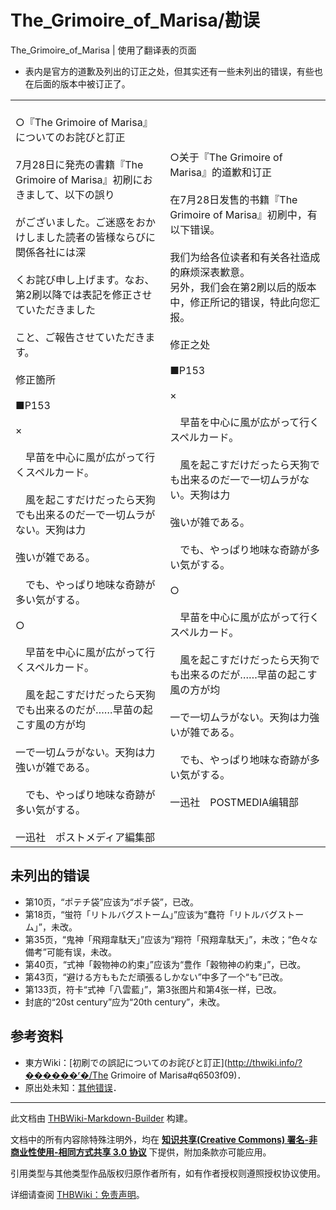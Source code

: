 # The_Grimoire_of_Marisa/勘误

<!-- source html: G:\repos\THBWiki-Markdown-Builder\THBWikiMarkdown\Temp\main\5\5b\ns0%3AThe_Grimoire_of_Marisa%2F%E5%8B%98%E8%AF%AF.html -->

The_Grimoire_of_Marisa | 使用了翻译表的页面

- 表内是官方的道歉及列出的订正之处，但其实还有一些未列出的错误，有些也在后面的版本中被订正了。

  
  

  


<table><tbody><tr class="tt-content" id="=-1" data-pos="&#91;&quot;=&quot;,1&#93;"><td class="tt-ja" lang="ja"><div class="poem"><br>○『The Grimoire of Marisa』についてのお詫びと訂正<br><br>7月28日に発売の書籍『The Grimoire of Marisa』初刷におきまして、以下の誤り<br><br>がございました。ご迷惑をおかけしました読者の皆様ならびに関係各社には深<br><br>くお詫び申し上げます。なお、第2刷以降では表記を修正させていただきました<br><br>こと、ご報告させていただきます。<br><br>修正箇所<br><br>■P153<br><br>×<br><br>　早苗を中心に風が広がって行くスペルカード。<br><br>　風を起こすだけだったら天狗でも出来るのだ一で一切ムラがない。天狗は力<br><br>強いが雑である。<br><br>　でも、やっぱり地味な奇跡が多い気がする。<br><br>○<br><br>　早苗を中心に風が広がって行くスペルカード。<br><br>　風を起こすだけだったら天狗でも出来るのだが……早苗の起こす風の方が均<br><br>一で一切ムラがない。天狗は力強いが雑である。<br><br>　でも、やっぱり地味な奇跡が多い気がする。<br><br>一迅社　ポストメディア編集部</div></td><td class="tt-zh" lang="zh"><div class="poem"><br>○关于『The Grimoire of Marisa』的道歉和订正<br><br>在7月28日发售的书籍『The Grimoire of Marisa』初刷中，有以下错误。<br><br>我们为给各位读者和有关各社造成的麻烦深表歉意。<br>另外，我们会在第2刷以后的版本中，修正所记的错误，特此向您汇报。<br><br>修正之处<br><br>■P153<br><br>×<br><br>　早苗を中心に風が広がって行くスペルカード。<br><br>　風を起こすだけだったら天狗でも出来るのだ一で一切ムラがない。天狗は力<br><br>強いが雑である。<br><br>　でも、やっぱり地味な奇跡が多い気がする。<br><br>○<br><br>　早苗を中心に風が広がって行くスペルカード。<br><br>　風を起こすだけだったら天狗でも出来るのだが……早苗の起こす風の方が均<br><br>一で一切ムラがない。天狗は力強いが雑である。<br><br>　でも、やっぱり地味な奇跡が多い気がする。<br><br>一迅社　POSTMEDIA编辑部<br></div></td></tr></tbody></table>


## 未列出的错误
- 第10页，“ポテチ袋”应该为“ポチ袋”，已改。
- 第18页，“蛍符「リトルバグストーム」”应该为“蠢符「リトルバグストーム」”，未改。
- 第35页，“鬼神「飛翔韋駄天」”应该为“翔符「飛翔韋駄天」”，未改；“色々な備考”可能有误，未改。
- 第40页，“式神「穀物神の約束」”应该为“豊作「穀物神の約束」”，已改。
- 第43页，“避ける方ももただ頑張るしかない”中多了一个“も”已改。
- 第133页，符卡“式神「八雲藍」”，第3张图片和第4张一样，已改。
- 封底的“20st century”应为“20th century”，未改。

## 参考资料
- 東方Wiki：[初刷での誤記についてのお詫びと訂正](http://thwiki.info/?������ʳ�/The Grimoire of Marisa#q6503f09)．
- 原出处未知：[其他错误](http://wrigglestarnightbug.blog93.fc2.com/blog-entry-6.html)．

  
  

  





---

此文档由 [THBWiki-Markdown-Builder](https://github.com/Delsin-Yu/THBWiki-Markdown-Builder) 构建。

文档中的所有内容除特殊注明外，均在 [**知识共享(Creative Commons) 署名-非商业性使用-相同方式共享 3.0 协议**](https://creativecommons.org/licenses/by-sa/3.0/deed.zh-hans) 下提供，附加条款亦可能应用。

引用类型与其他类型作品版权归原作者所有，如有作者授权则遵照授权协议使用。

详细请查阅 [THBWiki：免责声明](https://thbwiki.cc/THBWiki:%E5%85%8D%E8%B4%A3%E5%A3%B0%E6%98%8E)。

